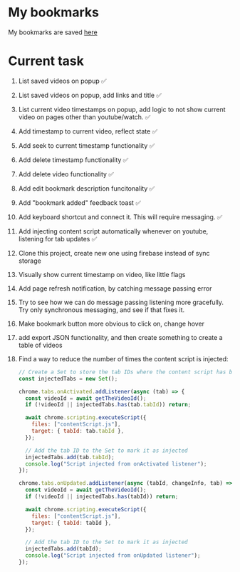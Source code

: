 # My bookmarks

My bookmarks are saved [here](https://codebeautify.org/jsonviewer/y23907db3)

# Current task

1.  List saved videos on popup ✅
2.  List saved videos on popup, add links and title ✅
3.  List current video timestamps on popup, add logic to not show current video on pages other than youtube/watch. ✅
4.  Add timestamp to current video, reflect state ✅
5.  Add seek to current timestamp functionality ✅
6.  Add delete timestamp functionality ✅
7.  Add delete video functionality ✅
8.  Add edit bookmark description funcitonality ✅
9.  Add "bookmark added" feedback toast ✅
10. Add keyboard shortcut and connect it. This will require messaging. ✅
11. Add injecting content script automatically whenever on youtube, listening for tab updates ✅
12. Clone this project, create new one using firebase instead of sync storage
13. Visually show current timestamp on video, like little flags
14. Add page refresh notification, by catching message passing error
15. Try to see how we can do message passing listening more gracefully. Try only synchronous messaging, and see if that fixes it.
16. Make bookmark button more obvious to click on, change hover
17. add export JSON functionality, and then create something to create a table of videos
18. Find a way to reduce the number of times the content script is injected:

    ```javascript
    // Create a Set to store the tab IDs where the content script has been injected
    const injectedTabs = new Set();

    chrome.tabs.onActivated.addListener(async (tab) => {
      const videoId = await getTheVideoId();
      if (!videoId || injectedTabs.has(tab.tabId)) return;

      await chrome.scripting.executeScript({
        files: ["contentScript.js"],
        target: { tabId: tab.tabId },
      });

      // Add the tab ID to the Set to mark it as injected
      injectedTabs.add(tab.tabId);
      console.log("Script injected from onActivated listener");
    });

    chrome.tabs.onUpdated.addListener(async (tabId, changeInfo, tab) => {
      const videoId = await getTheVideoId();
      if (!videoId || injectedTabs.has(tabId)) return;

      await chrome.scripting.executeScript({
        files: ["contentScript.js"],
        target: { tabId: tabId },
      });

      // Add the tab ID to the Set to mark it as injected
      injectedTabs.add(tabId);
      console.log("Script injected from onUpdated listener");
    });
    ```
